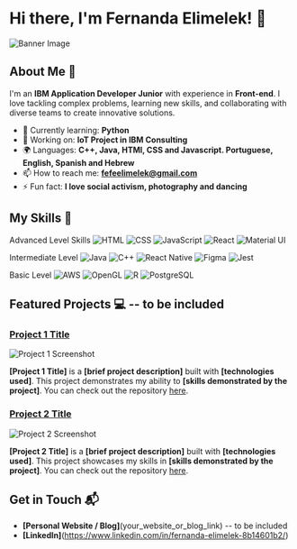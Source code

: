 # Hi there, I'm Fernanda Elimelek! 👋

![Banner Image](your_banner_image_url_here)

## About Me 🚀

I'm an **IBM Application Developer Junior** with experience in **Front-end**. I love tackling complex problems, learning new skills, and collaborating with diverse teams to create innovative solutions.

- 🌱 Currently learning: **Python**
- 🔭 Working on: **IoT Project in IBM Consulting**
- 🌍 Languages: **C++, Java, HTMl, CSS and Javascript. Portuguese, English, Spanish and Hebrew**
- 📫 How to reach me: **fefeelimelek@gmail.com**
- ⚡ Fun fact: **I love social activism, photography and dancing**

## My Skills 🧠

Advanced Level Skills
![HTML](https://img.shields.io/badge/-HTML-E34F26?style=flat-square&logo=html5&logoColor=white)
![CSS](https://img.shields.io/badge/-CSS-1572B6?style=flat-square&logo=css3&logoColor=white)
![JavaScript](https://img.shields.io/badge/-JavaScript-F7DF1E?style=flat-square&logo=javascript&logoColor=black)
![React](https://img.shields.io/badge/-React-61DAFB?style=flat-square&logo=react&logoColor=black)
![Material UI](https://img.shields.io/badge/Material%20UI-007FFF?style=for-the-badge&logo=mui&logoColor=white)

Intermediate Level
![Java](https://img.shields.io/badge/OpenJDK-ED8B00?style=for-the-badge&logo=openjdk&logoColor=white)
![C++](https://img.shields.io/badge/C%2B%2B-00599C?style=for-the-badge&logo=c%2B%2B&logoColor=white)
![React Native](https://img.shields.io/badge/React_Native-20232A?style=for-the-badge&logo=react&logoColor=61DAFB)
![Figma](https://img.shields.io/badge/Figma-F24E1E?style=for-the-badge&logo=figma&logoColor=white)
![Jest](https://img.shields.io/badge/Jest-C21325?style=for-the-badge&logo=jest&logoColor=white)

Basic Level
![AWS](https://img.shields.io/badge/Amazon_AWS-FF9900?style=for-the-badge&logo=amazonaws&logoColor=white)
![OpenGL](https://img.shields.io/badge/OpenGL-FFFFFF?style=for-the-badge&logo=opengl)
![R](https://img.shields.io/badge/R-276DC3?style=for-the-badge&logo=r&logoColor=white)
![PostgreSQL](https://img.shields.io/badge/PostgreSQL-316192?style=for-the-badge&logo=postgresql&logoColor=white)

## Featured Projects 💻 -- to be included

### [Project 1 Title](project_1_link)

![Project 1 Screenshot](project_1_screenshot_url)

**[Project 1 Title]** is a **[brief project description]** built with **[technologies used]**. This project demonstrates my ability to **[skills demonstrated by the project]**. You can check out the repository [here](project_1_repository_link).

### [Project 2 Title](project_2_link)

![Project 2 Screenshot](project_2_screenshot_url)

**[Project 2 Title]** is a **[brief project description]** built with **[technologies used]**. This project showcases my skills in **[skills demonstrated by the project]**. You can check out the repository [here](project_2_repository_link).

## Get in Touch 📬

- **[Personal Website / Blog]**(your_website_or_blog_link) -- to be included
- **[LinkedIn]**(https://www.linkedin.com/in/fernanda-elimelek-8b14601b2/)


